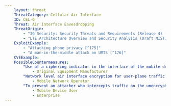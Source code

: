 ```yaml
---
    layout: threat
    ThreatCategory: Cellular Air Interface
    ID: CEL-0
    Threat: Air Interface Eavesdropping
    ThreatOrigin:
        - "3G Security: Security Threats and Requirements (Release 4) [^165]"
        - "LTE Architecture Overview and Security Analysis (Draft NISTIR 8071) [^166]"
    ExploitExample:
        - "Attacking phone privacy [^175]"
        - "A man-in-the-middle attack on UMTS [^176]"
    CVEExample:
    PossibleCountermeasures:
        "Use of a ciphering indicator in the interface of the mobile device to inform the user as to whether or not user data (e.g. voice calls, SMS/MMS messages, data) are being encrypted.":
            - Original Equipment Manufacturer
        "Network level air interface encryption for user-plane traffic.":
            - Mobile Network Operator
        "To prevent an attacker who intercepts traffic on the unencrypted channel between a mobile device and a base station, use a mobile VPN or another third-party over-the-top encryption solution to encrypt data prior to transmission over the air interface.":
            - Mobile Device User
            - Enterprise
---
```


